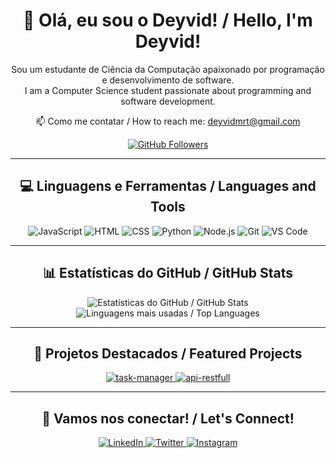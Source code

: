 <h1 align="center">
  👋 Olá, eu sou o Deyvid! / Hello, I'm Deyvid!
</h1>

<p align="center">
  Sou um estudante de Ciência da Computação apaixonado por programação e desenvolvimento de software. <br>
  I am a Computer Science student passionate about programming and software development.
</p>

<p align="center">
  📫 Como me contatar / How to reach me: <a href="mailto:deyvidmrt@gmail.com">deyvidmrt@gmail.com</a>
</p>

<p align="center">
  <a href="https://github.com/RageHTML?tab=followers">
    <img src="https://img.shields.io/github/followers/RageHTML?label=Followers&style=social" alt="GitHub Followers">
  </a>
</p>

---

<h2 align="center">
  💻 Linguagens e Ferramentas / Languages and Tools
</h2>

<p align="center">
  <img src="https://img.shields.io/badge/JavaScript-323330?style=for-the-badge&logo=javascript&logoColor=F7DF1E" alt="JavaScript">
  <img src="https://img.shields.io/badge/HTML-239120?style=for-the-badge&logo=html5&logoColor=white" alt="HTML">
  <img src="https://img.shields.io/badge/CSS-239120?&style=for-the-badge&logo=css3&logoColor=white" alt="CSS">
  <img src="https://img.shields.io/badge/Python-3776AB?style=for-the-badge&logo=python&logoColor=white" alt="Python">
  <img src="https://img.shields.io/badge/Node.js-43853D?style=for-the-badge&logo=node.js&logoColor=white" alt="Node.js">
  <img src="https://img.shields.io/badge/Git-F05032?style=for-the-badge&logo=git&logoColor=white" alt="Git">
  <img src="https://img.shields.io/badge/VS_Code-007ACC?style=for-the-badge&logo=visual-studio-code&logoColor=white" alt="VS Code">
</p>

---

<h2 align="center">
  📊 Estatísticas do GitHub / GitHub Stats
</h2>

<p align="center">
  <img src="https://github-readme-stats.vercel.app/api?username=RageHTML&show_icons=true&theme=dark&hide_border=true" alt="Estatísticas do GitHub / GitHub Stats">
  <img src="https://github-readme-stats.vercel.app/api/top-langs/?username=RageHTML&layout=compact&theme=dark&hide_border=true" alt="Linguagens mais usadas / Top Languages">
</p>

---

<h2 align="center">
  🚀 Projetos Destacados / Featured Projects
</h2>

<p align="center">
  <a href="https://github.com/RageHTML/gerenciador-tarefas">
    <img src="https://github-readme-stats.vercel.app/api/pin/?username=RageHTML&repo=gerenciador-tarefas&theme=dark&hide_border=true" alt="task-manager">
  </a>
  <a href=" https://github.com/RageHTML/api-restfull">
    <img src="https://github-readme-stats.vercel.app/api/pin/?username=RageHTML&repo=api-restfull&theme=dark&hide_border=true" alt="api-restfull">
  </a>
 
</p>

---

<h2 align="center">
  🌟 Vamos nos conectar! / Let's Connect!
</h2>

<p align="center">
  <a href="https://www.linkedin.com/in/deyvid-martins-545530352/">
    <img src="https://img.shields.io/badge/LinkedIn-0077B5?style=for-the-badge&logo=linkedin&logoColor=white" alt="LinkedIn">
  </a>
  <a href="https://twitter.com/seu-twitter">
    <img src="https://img.shields.io/badge/Twitter-1DA1F2?style=for-the-badge&logo=twitter&logoColor=white" alt="Twitter">
  </a>
  <a href="https://www.instagram.com/seu-instagram/">
    <img src="https://img.shields.io/badge/Instagram-E4405F?style=for-the-badge&logo=instagram&logoColor=white" alt="Instagram">
  </a>
</p>
